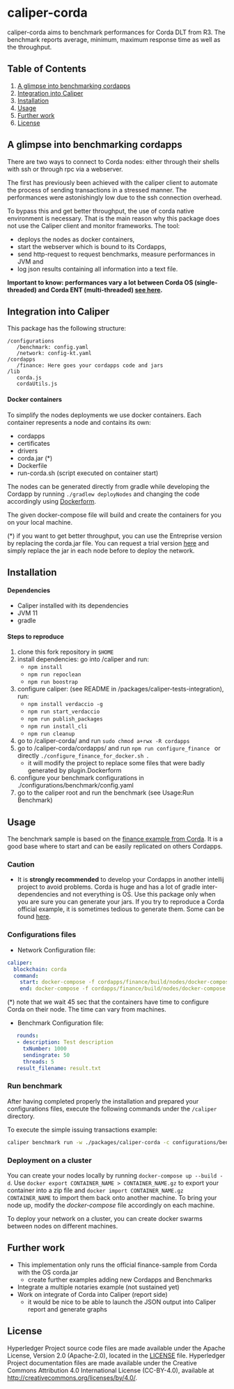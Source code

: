 # caliper-corda
caliper-corda aims to benchmark performances for Corda DLT from R3. The benchmark reports average, minimum, maximum response time
as well as the throughput.

## Table of Contents

1. [A glimpse into benchmarking cordapps](#one)
2. [Integration into Caliper](#two)
3. [Installation](#three)
4. [Usage](#four)
5. [Further work](#five)
6. [License](#six)


## A glimpse into benchmarking cordapps <a name="one"></a>

There are two ways to connect to Corda nodes: either through their shells with ssh or through rpc via a webserver. 

The first has previously been achieved with the caliper client to automate the process of sending transactions in a stressed manner.
The performances were astonishingly low due to the ssh connection overhead.

To bypass this and get better throughput, the use of corda native environment is necessary. That is the main reason why this package does not use
the Caliper client and monitor frameworks. The tool:
 - deploys the nodes as docker containers, 
 - start the webserver which is bound to its Cordapps,
 - send http-request to request benchmarks, measure performances in JVM and
 - log json results containing all information into a text file.
 
 
**Important to know: performances vary a lot between Corda OS (single-threaded) and 
Corda ENT (multi-threaded) [see here](https://medium.com/corda/throughput-a-corda-story-1bc2cb9b2b60).**

## Integration into Caliper <a name="two"></a>

This package has the following structure:
 ```
 /configurations
    /benchmark: config.yaml 
    /network: config-kt.yaml
/cordapps
    /finance: Here goes your cordapps code and jars
/lib
    corda.js
    cordaUtils.js
 ```

 
#### Docker containers

 To simplify the nodes deployments we use docker containers.
 Each container represents a node and contains its own:
 - cordapps
 - certificates
 - drivers
 - corda.jar (*)
 - Dockerfile
 - run-corda.sh (script executed on container start)
 
 The nodes can be generated directly from gradle while developing the Cordapp by running 
 ```./gradlew deployNodes``` and changing the code accordingly using [Dockerform](https://docs.corda.net/generating-a-node.html).

The given docker-compose file will build and create the containers for you on your local machine.

(*) if you want to get better throughput, you can use the Entreprise version by replacing the corda.jar file. You can request
a trial version [here](https://www.r3.com/platform/) and simply replace the jar in each node before to deploy the network.


## Installation <a name="three"></a>

#### Dependencies

- Caliper installed with its dependencies
- JVM 11
- gradle 

#### Steps to reproduce

1. clone this fork repository in ```$HOME```
2. install dependencies: go into /caliper and run:
    - ```npm install```
    - ```npm run repoclean```
    - ```npm run boostrap```
3. configure caliper: (see README in /packages/caliper-tests-integration), run:
    - ```npm install verdaccio -g```
    - ```npm run start_verdaccio```
    - ```npm run publish_packages```
    - ```npm run install_cli```
    - ```npm run cleanup```
4. go to /caliper-corda/ and run ```sudo chmod a+rwx -R cordapps```
4. go to /caliper-corda/cordapps/ and run  ```npm run configure_finance ``` or directly  ```./configure_finance_for_docker.sh ```.
    - it will modify the project to replace some files that were badly generated by plugin.Dockerform
5. configure your benchmark configurations in ./configurations/benchmark/config.yaml
6. go to the caliper root and run the benchmark (see Usage:Run Benchmark)


## Usage <a name="four"></a>

The benchmark sample is based on the [finance example from Corda](https://github.com/corda/corda/tree/master/finance).
It is a good base where to start and can be easily replicated on others Cordapps.


### Caution

- It is **strongly recommended** to develop your Cordapps in another intellij project to avoid problems.
Corda is huge and has a lot of gradle inter-dependencies and not everything is OS. Use this package only when you are sure you can generate your jars. If you try to reproduce 
a Corda official example, it is sometimes tedious to generate them. Some can be found [here](https://dl.bintray.com/r3/corda/net/corda/).

### Configurations files
- Network Configuration file:

```yaml
caliper:
  blockchain: corda
  command:
    start: docker-compose -f cordapps/finance/build/nodes/docker-compose.yml up -d;sleep 45s;
    end: docker-compose -f cordapps/finance/build/nodes/docker-compose.yml down;(test -z \"$(docker ps -aq)\") || docker rm $(docker ps -aq);(test -z \"$(docker images dev* -q)\") || docker rmi $(docker images dev* -q);rm -rf /tmp/hfc-*; kill $(lsof -t -i:10050);
```

(*) note that we wait 45 sec that the containers have time to configure Corda on their node. The time can vary from machines.


- Benchmark Configuration file:
```yaml
   rounds:
   - description: Test description
     txNumber: 1000
     sendingrate: 50
     threads: 5
   result_filename: result.txt
```

### Run benchmark 

After having completed properly the installation and prepared your configurations files, execute the following commands under the ```/caliper``` directory.

To execute the simple issuing transactions example: 

```bash
caliper benchmark run -w ./packages/caliper-corda -c configurations/benchmark/config.yaml -n configurations/network/corda-kt.yaml 
```

### Deployment on a cluster

You can create your nodes locally by running ```docker-compose up --build -d```. Use 
```docker export CONTAINER_NAME > CONTAINER_NAME.gz``` to export your container into a zip file and ```docker import CONTAINER_NAME.gz CONTAINER_NAME```
to import them back onto another machine. To bring your node up, modify the *docker-compose* file accordingly on each machine.

To deploy your network on a cluster, you can create docker swarms between nodes on different machines.

## Further work <a name="five"></a>

- This implementation only runs the official finance-sample from Corda with the OS corda.jar
    - create further examples adding new Cordapps and Benchmarks
- Integrate a multiple notaries example (not sustained yet)
- Work on integrate of Corda into Caliper (report side)
    - it would be nice to be able to launch the JSON output into Caliper report and generate graphs

## License <a name="six"></a>
Hyperledger Project source code files are made available under the Apache License, Version 2.0 (Apache-2.0), located in the [LICENSE](../../LICENSE) file. Hyperledger Project documentation files are made available under the Creative Commons Attribution 4.0 International License (CC-BY-4.0), available at http://creativecommons.org/licenses/by/4.0/.

